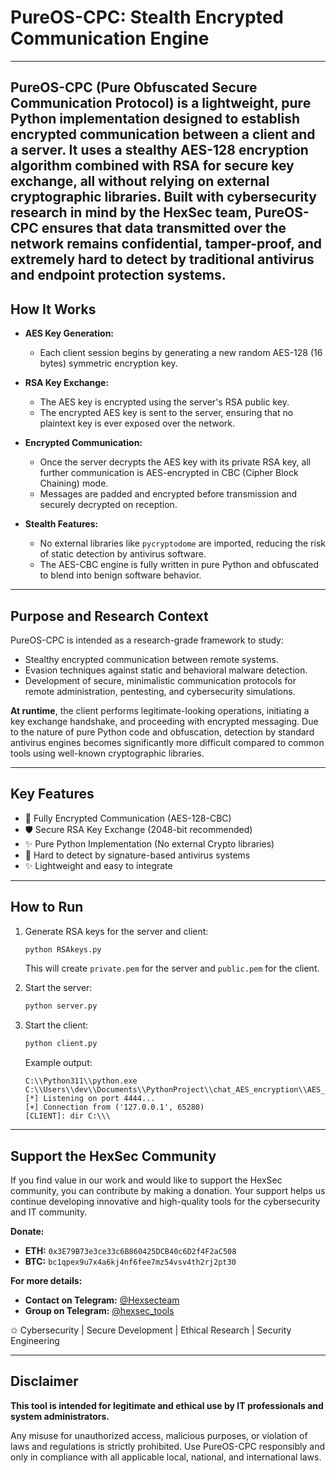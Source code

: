 # PureOS-CPC: Stealth Encrypted Communication Engine

---
PureOS-CPC (Pure Obfuscated Secure Communication Protocol) is a lightweight, pure Python implementation designed to establish encrypted communication between a client and a server. It uses a stealthy AES-128 encryption algorithm combined with RSA for secure key exchange, all without relying on external cryptographic libraries. Built with cybersecurity research in mind by the HexSec team, PureOS-CPC ensures that data transmitted over the network remains confidential, tamper-proof, and extremely hard to detect by traditional antivirus and endpoint protection systems.
---

## How It Works

- **AES Key Generation:**
  - Each client session begins by generating a new random AES-128 (16 bytes) symmetric encryption key.

- **RSA Key Exchange:**
  - The AES key is encrypted using the server's RSA public key.
  - The encrypted AES key is sent to the server, ensuring that no plaintext key is ever exposed over the network.

- **Encrypted Communication:**
  - Once the server decrypts the AES key with its private RSA key, all further communication is AES-encrypted in CBC (Cipher Block Chaining) mode.
  - Messages are padded and encrypted before transmission and securely decrypted on reception.

- **Stealth Features:**
  - No external libraries like `pycryptodome` are imported, reducing the risk of static detection by antivirus software.
  - The AES-CBC engine is fully written in pure Python and obfuscated to blend into benign software behavior.

---

## Purpose and Research Context

PureOS-CPC is intended as a research-grade framework to study:
- Stealthy encrypted communication between remote systems.
- Evasion techniques against static and behavioral malware detection.
- Development of secure, minimalistic communication protocols for remote administration, pentesting, and cybersecurity simulations.

**At runtime**, the client performs legitimate-looking operations, initiating a key exchange handshake, and proceeding with encrypted messaging. Due to the nature of pure Python code and obfuscation, detection by standard antivirus engines becomes significantly more difficult compared to common tools using well-known cryptographic libraries.

---

## Key Features

- 🔐 Fully Encrypted Communication (AES-128-CBC)
- 🛡️ Secure RSA Key Exchange (2048-bit recommended)
- ✨ Pure Python Implementation (No external Crypto libraries)
- 📢 Hard to detect by signature-based antivirus systems
- ✨ Lightweight and easy to integrate

---

## How to Run

1. Generate RSA keys for the server and client:
   ```bash
   python RSAkeys.py
   ```
   This will create `private.pem` for the server and `public.pem` for the client.

2. Start the server:
   ```bash
   python server.py
   ```

3. Start the client:
   ```bash
   python client.py
   ```
   
   Example output:
   ```
   C:\\Python311\\python.exe C:\\Users\\dev\\Documents\\PythonProject\\chat_AES_encryption\\AES_PURE\\server.py
   [*] Listening on port 4444...
   [+] Connection from ('127.0.0.1', 65280)
   [CLIENT]: dir C:\\\
   ```

---

## Support the HexSec Community

If you find value in our work and would like to support the HexSec community, you can contribute by making a donation. Your support helps us continue developing innovative and high-quality tools for the cybersecurity and IT community.

**Donate:**
- **ETH:** `0x3E79B73e3ce33c6B860425DCB40c6D2f4F2aC508`
- **BTC:** `bc1qpex9u7x4a6kj4nf6fee7mz54vsv4th2rj2pt30`

**For more details:**
- **Contact on Telegram:** [@Hexsecteam](https://t.me/Hexsecteam)
- **Group on Telegram:** [@hexsec_tools](https://t.me/hexsec_tools)

✩ Cybersecurity | Secure Development | Ethical Research | Security Engineering

---

## Disclaimer

**This tool is intended for legitimate and ethical use by IT professionals and system administrators.**

Any misuse for unauthorized access, malicious purposes, or violation of laws and regulations is strictly prohibited. Use PureOS-CPC responsibly and only in compliance with all applicable local, national, and international laws.

